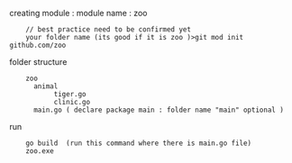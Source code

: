 creating module : module name : zoo

        // best practice need to be confirmed yet
        your folder name (its good if it is zoo )>git mod init github.com/zoo
    

folder structure

        zoo
          animal
               tiger.go
               clinic.go
          main.go ( declare package main : folder name "main" optional )
              

run

        go build  (run this command where there is main.go file)
        zoo.exe
